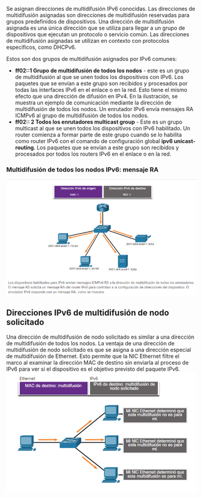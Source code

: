 Se asignan direcciones de multidifusión IPv6 conocidas. Las direcciones de multidifusión asignadas son direcciones de multidifusión reservadas para grupos predefinidos de dispositivos. Una dirección de multidifusión asignada es una única dirección que se utiliza para llegar a un grupo de dispositivos que ejecutan un protocolo o servicio común. Las direcciones de multidifusión asignadas se utilizan en contexto con protocolos específicos, como DHCPv6.

Estos son dos grupos de multidifusión asignados por IPv6 comunes:
- **ff02::1 Grupo de multidifusión de todos los nodos** - este es un grupo de multidifusión al que se unen todos los dispositivos con IPv6. Los paquetes que se envían a este grupo son recibidos y procesados por todas las interfaces IPv6 en el enlace o en la red. Esto tiene el mismo efecto que una dirección de difusión en IPv4. En la ilustración, se muestra un ejemplo de comunicación mediante la dirección de multidifusión de todos los nodos. Un enrutador IPv6 envía mensajes RA ICMPv6 al grupo de multidifusión de todos los nodos.
- **ff02:: 2 Todos los enrutadores multicast group** - Este es un grupo multicast al que se unen todos los dispositivos con IPv6 habilitado. Un router comienza a formar parte de este grupo cuando se lo habilita como router IPv6 con el comando de configuración global **ipv6 unicast-routing**. Los paquetes que se envían a este grupo son recibidos y procesados por todos los routers IPv6 en el enlace o en la red.

### Multidifusión de todos los nodos IPv6: mensaje RA
![](../../Images/Pasted%20image%2020231127020958.png)

## Direcciones IPv6 de multidifusión de nodo solicitado
Una dirección de multidifusión de nodo solicitado es similar a una dirección de multidifusión de todos los nodos. La ventaja de una dirección de multidifusión de nodo solicitado es que se asigna a una dirección especial de multidifusión de Ethernet. Esto permite que la NIC Ethernet filtre el marco al examinar la dirección MAC de destino sin enviarla al proceso de IPv6 para ver si el dispositivo es el objetivo previsto del paquete IPv6.
![](../../Images/Pasted%20image%2020231127021039.png)
